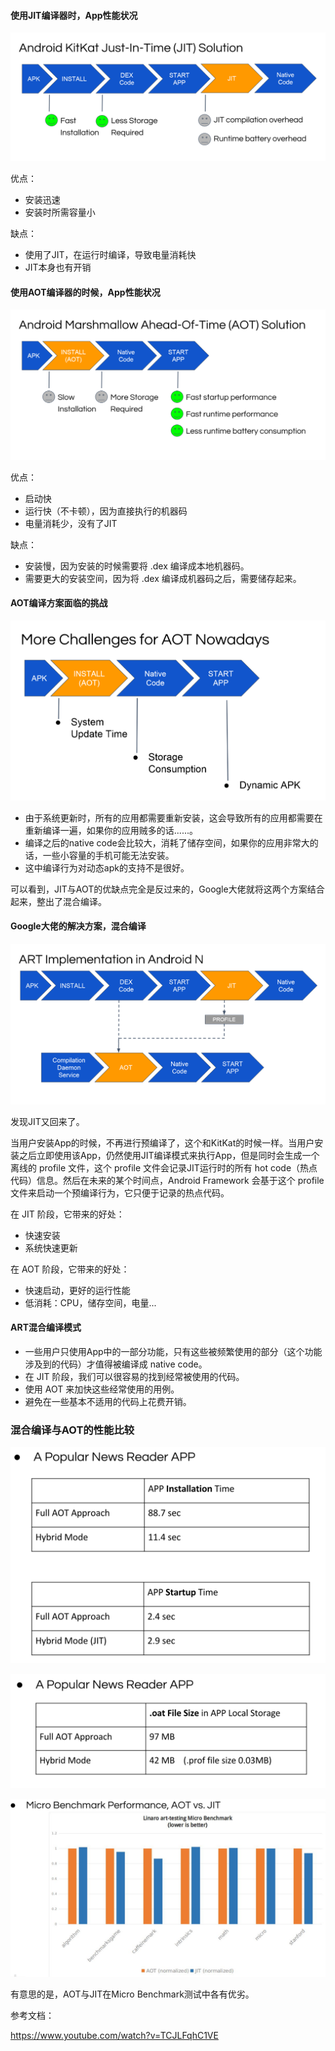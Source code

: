 #### 使用JIT编译器时，App性能状况

![](jit.png)

优点：

- 安装迅速
- 安装时所需容量小

缺点：

- 使用了JIT，在运行时编译，导致电量消耗快
- JIT本身也有开销

#### 使用AOT编译器的时候，App性能状况

![](aot.png)

优点：

- 启动快
- 运行快（不卡顿），因为直接执行的机器码
- 电量消耗少，没有了JIT

缺点：

- 安装慢，因为安装的时候需要将 .dex 编译成本地机器码。
- 需要更大的安装空间，因为将 .dex 编译成机器码之后，需要储存起来。

#### AOT编译方案面临的挑战

![](aot_challenges.png)

- 由于系统更新时，所有的应用都需要重新安装，这会导致所有的应用都需要在重新编译一遍，如果你的应用贼多的话......。
- 编译之后的native code会比较大，消耗了储存空间，如果你的应用非常大的话，一些小容量的手机可能无法安装。
- 这中编译行为对动态apk的支持不是很好。

可以看到，JIT与AOT的优缺点完全是反过来的，Google大佬就将这两个方案结合起来，整出了混合编译。

#### Google大佬的解决方案，混合编译

![](android_n.png)

发现JIT又回来了。

当用户安装App的时候，不再进行预编译了，这个和KitKat的时候一样。当用户安装之后立即使用该App，仍然使用JIT编译模式来执行App，但是同时会生成一个离线的 profile 文件，这个 profile 文件会记录JIT运行时的所有 hot code（热点代码）信息。然后在未来的某个时间点，Android Framework 会基于这个 profile 文件来启动一个预编译行为，它只便于记录的热点代码。

在 JIT 阶段，它带来的好处：

- 快速安装
- 系统快速更新

在 AOT 阶段，它带来的好处：

- 快速启动，更好的运行性能
- 低消耗：CPU，储存空间，电量...

#### ART混合编译模式

- 一些用户只使用App中的一部分功能，只有这些被频繁使用的部分（这个功能涉及到的代码）才值得被编译成 native code。
- 在 JIT 阶段，我们可以很容易的找到经常被使用的代码。
- 使用 AOT 来加快这些经常使用的用例。
- 避免在一些基本不适用的代码上花费开销。

### 混合编译与AOT的性能比较

![](performance1.png)

![](performance2.png)

![1540221641850](performance3.PNG)

有意思的是，AOT与JIT在Micro Benchmark测试中各有优劣。



参考文档：

https://www.youtube.com/watch?v=TCJLFqhC1VE